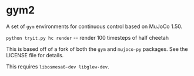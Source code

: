 # gym2

A set of `gym` environments for continuous control based on MuJoCo 1.50.

`python tryit.py hc render` -- render 100 timesteps of half cheetah

This is based off of a fork of both the `gym` and `mujoco-py` packages.
See the LICENSE file for details.

This requires `libosmesa6-dev libglew-dev`.
